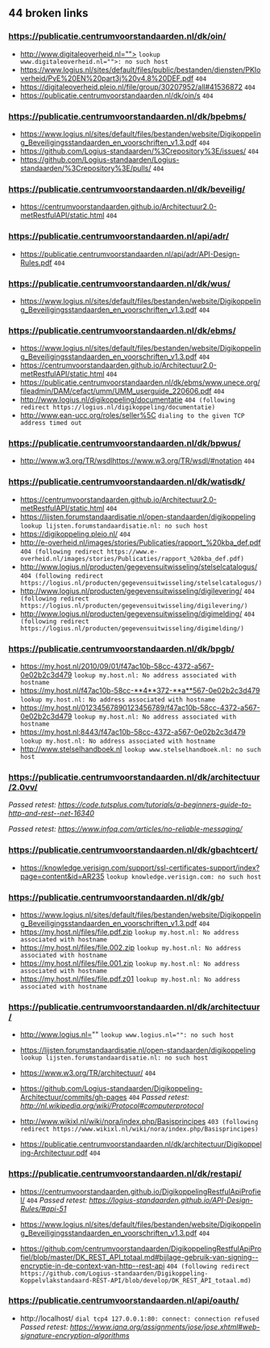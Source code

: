 ## 44 broken links

### https://publicatie.centrumvoorstandaarden.nl/dk/oin/
* http://www.digitaleoverheid.nl=""> `lookup www.digitaleoverheid.nl="">: no such host`
* https://www.logius.nl/sites/default/files/public/bestanden/diensten/PKIoverheid/PvE%20EN%20part3j%20v4.8%20DEF.pdf `404`
* https://digitaleoverheid.pleio.nl/file/group/30207952/all#41536872 `404`
* https://publicatie.centrumvoorstandaarden.nl/dk/oin/s `404`

### https://publicatie.centrumvoorstandaarden.nl/dk/bpebms/
* https://www.logius.nl/sites/default/files/bestanden/website/Digikoppeling_Beveiligingsstandaarden_en_voorschriften_v1.3.pdf `404`
* https://github.com/Logius-standaarden/%3Crepository%3E/issues/ `404`
* https://github.com/Logius-standaarden/Logius-standaarden/%3Crepository%3E/pulls/ `404`

### https://publicatie.centrumvoorstandaarden.nl/dk/beveilig/
* https://centrumvoorstandaarden.github.io/Architectuur2.0-metRestfulAPI/static.html `404`

### https://publicatie.centrumvoorstandaarden.nl/api/adr/
* https://publicatie.centrumvoorstandaarden.nl/api/adr/API-Design-Rules.pdf `404`

### https://publicatie.centrumvoorstandaarden.nl/dk/wus/
* https://www.logius.nl/sites/default/files/bestanden/website/Digikoppeling_Beveiligingsstandaarden_en_voorschriften_v1.3.pdf `404`

### https://publicatie.centrumvoorstandaarden.nl/dk/ebms/
* https://www.logius.nl/sites/default/files/bestanden/website/Digikoppeling_Beveiligingsstandaarden_en_voorschriften_v1.3.pdf `404`
* https://centrumvoorstandaarden.github.io/Architectuur2.0-metRestfulAPI/static.html `404`
* https://publicatie.centrumvoorstandaarden.nl/dk/ebms/www.unece.org/fileadmin/DAM/cefact/umm/UMM_userguide_220606.pdf `404`
* http://www.logius.nl/digikoppeling/documentatie `404 (following redirect https://logius.nl/digikoppeling/documentatie)`
* http://www.ean-ucc.org/roles/seller%5C `dialing to the given TCP address timed out`

### https://publicatie.centrumvoorstandaarden.nl/dk/bpwus/
* http://www.w3.org/TR/wsdlhttps://www.w3.org/TR/wsdl/#notation `404`

### https://publicatie.centrumvoorstandaarden.nl/dk/watisdk/
* https://centrumvoorstandaarden.github.io/Architectuur2.0-metRestfulAPI/static.html `404`
* https://lijsten.forumstandaardisatie.nl/open-standaarden/digikoppeling `lookup lijsten.forumstandaardisatie.nl: no such host`
* https://digikoppeling.pleio.nl/ `404`
* http://e-overheid.nl/images/stories/Publicaties/rapport_%20kba_def.pdf `404 (following redirect https://www.e-overheid.nl/images/stories/Publicaties/rapport_%20kba_def.pdf)`
* http://www.logius.nl/producten/gegevensuitwisseling/stelselcatalogus/ `404 (following redirect https://logius.nl/producten/gegevensuitwisseling/stelselcatalogus/)`
* http://www.logius.nl/producten/gegevensuitwisseling/digilevering/ `404 (following redirect https://logius.nl/producten/gegevensuitwisseling/digilevering/)`
* http://www.logius.nl/producten/gegevensuitwisseling/digimelding/ `404 (following redirect https://logius.nl/producten/gegevensuitwisseling/digimelding/)`

### https://publicatie.centrumvoorstandaarden.nl/dk/bpgb/
* https://my.host.nl/2010/09/01/f47ac10b-58cc-4372-a567-0e02b2c3d479 `lookup my.host.nl: No address associated with hostname`
* https://my.host.nl/f47ac10b-58cc-**4**372-**a**567-0e02b2c3d479 `lookup my.host.nl: No address associated with hostname`
* https://my.host.nl/01234567890123456789/f47ac10b-58cc-4372-a567-0e02b2c3d479 `lookup my.host.nl: No address associated with hostname`
* https://my.host.nl:8443/f47ac10b-58cc-4372-a567-0e02b2c3d479 `lookup my.host.nl: No address associated with hostname`
* http://www.stelselhandboek.nl `lookup www.stelselhandboek.nl: no such host`

### https://publicatie.centrumvoorstandaarden.nl/dk/architectuur/2.0vv/
_Passed retest: https://code.tutsplus.com/tutorials/a-beginners-guide-to-http-and-rest--net-16340_

_Passed retest: https://www.infoq.com/articles/no-reliable-messaging/_


### https://publicatie.centrumvoorstandaarden.nl/dk/gbachtcert/
* https://knowledge.verisign.com/support/ssl-certificates-support/index?page=content&id=AR235 `lookup knowledge.verisign.com: no such host`

### https://publicatie.centrumvoorstandaarden.nl/dk/gb/
* https://www.logius.nl/sites/default/files/bestanden/website/Digikoppeling_Beveiligingsstandaarden_en_voorschriften_v1.3.pdf `404`
* https://my.host.nl/files/file.pdf.zip `lookup my.host.nl: No address associated with hostname`
* https://my.host.nl/files/file.002.zip `lookup my.host.nl: No address associated with hostname`
* https://my.host.nl/files/file.001.zip `lookup my.host.nl: No address associated with hostname`
* https://my.host.nl/files/file.pdf.z01 `lookup my.host.nl: No address associated with hostname`

### https://publicatie.centrumvoorstandaarden.nl/dk/architectuur/
* http://www.logius.nl="" `lookup www.logius.nl="": no such host`
* https://lijsten.forumstandaardisatie.nl/open-standaarden/digikoppeling `lookup lijsten.forumstandaardisatie.nl: no such host`
* https://www.w3.org/TR/architectuur/ `404`
* https://github.com/Logius-standaarden/Digikoppeling-Architectuur/commits/gh-pages `404`
_Passed retest: http://nl.wikipedia.org/wiki/Protocol#computerprotocol_

* http://www.wikixl.nl/wiki/nora/index.php/Basisprincipes `403 (following redirect https://www.wikixl.nl/wiki/nora/index.php/Basisprincipes)`
* https://publicatie.centrumvoorstandaarden.nl/dk/architectuur/Digikoppeling-Architectuur.pdf `404`

### https://publicatie.centrumvoorstandaarden.nl/dk/restapi/
* https://centrumvoorstandaarden.github.io/DigikoppelingRestfulApiProfiel/ `404`
_Passed retest: https://logius-standaarden.github.io/API-Design-Rules/#api-51_

* https://www.logius.nl/sites/default/files/bestanden/website/Digikoppeling_Beveiligingsstandaarden_en_voorschriften_v1.3.pdf `404`
* https://github.com/centrumvoorstandaarden/DigikoppelingRestfulApiProfiel/blob/master/DK_REST_API_totaal.md#bijlage-gebruik-van-signing--encryptie-in-de-context-van-http--rest-api `404 (following redirect https://github.com/Logius-standaarden/Digikoppeling-Koppelvlakstandaard-REST-API/blob/develop/DK_REST_API_totaal.md)`

### https://publicatie.centrumvoorstandaarden.nl/api/oauth/
* http://localhost/ `dial tcp4 127.0.0.1:80: connect: connection refused`
_Passed retest: https://www.iana.org/assignments/jose/jose.xhtml#web-signature-encryption-algorithms_

